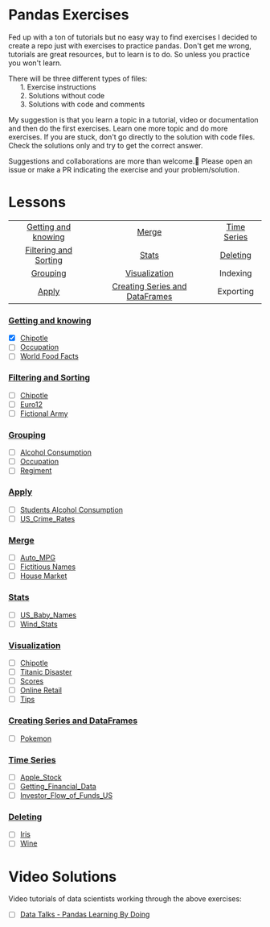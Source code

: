 # Pandas Exercises

Fed up with a ton of tutorials but no easy way to find exercises I decided to create a repo just with exercises to practice pandas.
Don't get me wrong, tutorials are great resources, but to learn is to do. So unless you practice you won't learn.

There will be three different types of files:  
&nbsp;&nbsp;&nbsp;&nbsp;&nbsp;&nbsp;1. Exercise instructions  
&nbsp;&nbsp;&nbsp;&nbsp;&nbsp;&nbsp;2. Solutions without code  
&nbsp;&nbsp;&nbsp;&nbsp;&nbsp;&nbsp;3. Solutions with code and comments

My suggestion is that you learn a topic in a tutorial, video or documentation and then do the first exercises.
Learn one more topic and do more exercises. If you are stuck, don't go directly to the solution with code files. Check the solutions only and try to get the correct answer.

Suggestions and collaborations are more than welcome.🙂 Please open an issue or make a PR indicating the exercise and your problem/solution.

# Lessons

|				                                  |				                                   |                   |
|:-----------------------------------------------:|:----------------------------------------------:|:-----------------:|
|[Getting and knowing](#getting-and-knowing)      | [Merge](#merge)                                |[Time Series](#time-series)|
|[Filtering and Sorting](#filtering-and-sorting)  | [Stats](#stats)                                |[Deleting](#deleting)       |
|[Grouping](#grouping)							  | [Visualization](#visualization)                |Indexing           |
|[Apply](#apply)							      | [Creating Series and DataFrames](#creating-series-and-dataframes) 		            |Exporting|

### [Getting and knowing](https://github.com/guipsamora/pandas_exercises/tree/master/01_Getting_%26_Knowing_Your_Data)  
- [x] [Chipotle](https://github.com/guipsamora/pandas_exercises/tree/master/01_Getting_%26_Knowing_Your_Data/Chipotle)  
- [ ] [Occupation](https://github.com/guipsamora/pandas_exercises/tree/master/01_Getting_%26_Knowing_Your_Data/Occupation)  
- [ ] [World Food Facts](https://github.com/guipsamora/pandas_exercises/tree/master/01_Getting_%26_Knowing_Your_Data/World%20Food%20Facts)

### [Filtering and Sorting](https://github.com/guipsamora/pandas_exercises/tree/master/02_Filtering_%26_Sorting)
- [ ] [Chipotle](https://github.com/guipsamora/pandas_exercises/tree/master/02_Filtering_%26_Sorting/Chipotle)  
- [ ] [Euro12](https://github.com/guipsamora/pandas_exercises/tree/master/02_Filtering_%26_Sorting/Euro12)  
- [ ] [Fictional Army](https://github.com/guipsamora/pandas_exercises/tree/master/02_Filtering_%26_Sorting/Fictional%20Army)

### [Grouping](https://github.com/guipsamora/pandas_exercises/tree/master/03_Grouping)
- [ ] [Alcohol Consumption](https://github.com/guipsamora/pandas_exercises/tree/master/03_Grouping/Alcohol_Consumption)  
- [ ] [Occupation](https://github.com/guipsamora/pandas_exercises/tree/master/03_Grouping/Occupation)  
- [ ] [Regiment](https://github.com/guipsamora/pandas_exercises/tree/master/03_Grouping/Regiment)

### [Apply](https://github.com/guipsamora/pandas_exercises/tree/master/04_Apply)
- [ ] [Students Alcohol Consumption](https://github.com/guipsamora/pandas_exercises/tree/master/04_Apply/Students_Alcohol_Consumption)  
- [ ] [US_Crime_Rates](https://github.com/guipsamora/pandas_exercises/tree/master/04_Apply/US_Crime_Rates)     

### [Merge](https://github.com/guipsamora/pandas_exercises/tree/master/05_Merge)
- [ ] [Auto_MPG](https://github.com/guipsamora/pandas_exercises/tree/master/05_Merge/Auto_MPG)  
- [ ] [Fictitious Names](https://github.com/guipsamora/pandas_exercises/tree/master/05_Merge/Fictitous%20Names)  
- [ ] [House Market](https://github.com/guipsamora/pandas_exercises/tree/master/05_Merge/Housing%20Market)  

### [Stats](https://github.com/guipsamora/pandas_exercises/tree/master/06_Stats)
- [ ] [US_Baby_Names](https://github.com/guipsamora/pandas_exercises/tree/master/06_Stats/US_Baby_Names)  
- [ ] [Wind_Stats](https://github.com/guipsamora/pandas_exercises/tree/master/06_Stats/Wind_Stats)

### [Visualization](https://github.com/guipsamora/pandas_exercises/tree/master/07_Visualization)
- [ ] [Chipotle](https://github.com/guipsamora/pandas_exercises/tree/master/07_Visualization/Chipotle)  
- [ ] [Titanic Disaster](https://github.com/guipsamora/pandas_exercises/tree/master/07_Visualization/Titanic_Desaster)  
- [ ] [Scores](https://github.com/guipsamora/pandas_exercises/tree/master/07_Visualization/Scores)  
- [ ] [Online Retail](https://github.com/guipsamora/pandas_exercises/tree/master/07_Visualization/Online_Retail)  
- [ ] [Tips](https://github.com/guipsamora/pandas_exercises/tree/master/07_Visualization/Tips)  

### [Creating Series and DataFrames](https://github.com/guipsamora/pandas_exercises/tree/master/08_Creating_Series_and_DataFrames)  
- [ ] [Pokemon](https://github.com/guipsamora/pandas_exercises/tree/master/08_Creating_Series_and_DataFrames/Pokemon)  

### [Time Series](https://github.com/guipsamora/pandas_exercises/tree/master/09_Time_Series)  
- [ ] [Apple_Stock](https://github.com/guipsamora/pandas_exercises/tree/master/09_Time_Series/Apple_Stock)  
- [ ] [Getting_Financial_Data](https://github.com/guipsamora/pandas_exercises/tree/master/09_Time_Series/Getting_Financial_Data)  
- [ ] [Investor_Flow_of_Funds_US](https://github.com/guipsamora/pandas_exercises/tree/master/09_Time_Series/Getting_Financial_Data)  

### [Deleting](https://github.com/guipsamora/pandas_exercises/tree/master/10_Deleting)  
- [ ] [Iris](https://github.com/guipsamora/pandas_exercises/tree/master/10_Deleting/Iris)  
- [ ] [Wine](https://github.com/guipsamora/pandas_exercises/tree/master/10_Deleting/Wine)  

# Video Solutions

Video tutorials of data scientists working through the above exercises:

- [ ] [Data Talks - Pandas Learning By Doing](https://www.youtube.com/watch?v=pu3IpU937xs&list=PLgJhDSE2ZLxaY_DigHeiIDC1cD09rXgJv)

